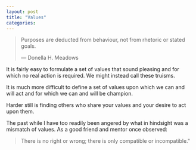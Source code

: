 ```yaml
---
layout: post
title: "Values"
categories:
---
```

> Purposes are deducted from behaviour, not from rhetoric or stated goals.
>
> — Donella H. Meadows

It is fairly easy to formulate a set of values that sound pleasing and for which no real action is required. We might instead call these truisms.

It is much more difficult to define a set of values upon which we can and will act and for which we can and will be champion.

Harder still is finding others who share your values and your desire to act upon them.

The past while I have too readily been angered by what in hindsight was a mismatch of values. As a good friend and mentor once observed:

> There is no right or wrong; there is only compatible or incompatible."